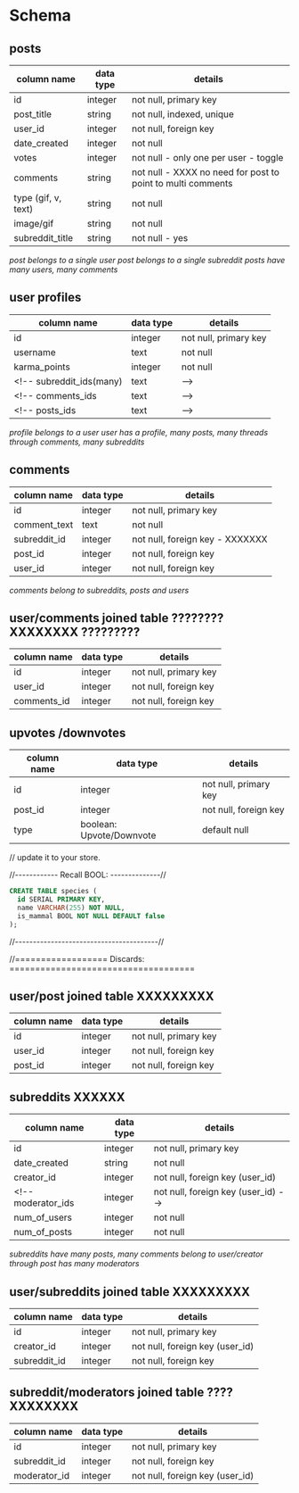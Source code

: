# Schema

## posts
column name          | data type | details
---------------------|-----------|-----------------------
id                   | integer   | not null, primary key
post_title           | string    | not null, indexed, unique
user_id              | integer   | not null, foreign key
date_created         | integer   | not null
votes                | integer   | not null     - only one per user - toggle
comments             | string    | not null     - XXXX no need for post to point to multi comments
type (gif, v, text)  | string    | not null
image/gif            | string    | not null
subreddit_title      | string    | not null     - yes


*post belongs to a single user*
*post belongs to a single subreddit*
*posts have many users, many comments*

## user profiles
column name          | data type | details
---------------------|-----------|-----------------------
id                   | integer   | not null, primary key
username             | text      | not null
karma_points         | integer   | not null
<!-- subreddit_ids(many)  | text      | -->
<!-- comments_ids         | text      | -->
<!-- posts_ids            | text      | -->

*profile belongs to a user*
*user has a profile, many posts, many threads through comments,*
*many subreddits*


## comments
column name     | data type | details
----------------|-----------|-----------------------
id              | integer   | not null, primary key
comment_text    | text      | not null
subreddit_id    | integer   | not null, foreign key     - XXXXXXX
post_id         | integer   | not null, foreign key
user_id         | integer   | not null, foreign key

*comments belong to subreddits, posts and users*

## user/comments joined table      **????????** XXXXXXXX  **?????????**
column name     | data type | details
----------------|-----------|-----------------------
id              | integer   | not null, primary key
user_id         | integer   | not null, foreign key
comments_id     | integer   | not null, foreign key


## upvotes /downvotes           
column name  | data type                  | details
-------------|----------------------------|-----------------------
id           | integer                    | not null, primary key
post_id      | integer                    | not null, foreign key
type         | boolean: Upvote/Downvote   | default null

// update it to your store.

//------------ Recall BOOL: --------------//
```sql
CREATE TABLE species (
  id SERIAL PRIMARY KEY,
  name VARCHAR(255) NOT NULL,
  is_mammal BOOL NOT NULL DEFAULT false
);
```
//----------------------------------------//




//================== Discards: ====================================

## user/post joined table                   XXXXXXXXX
column name     | data type | details
----------------|-----------|-----------------------
id              | integer   | not null, primary key
user_id         | integer   | not null, foreign key
post_id         | integer   | not null, foreign key

## subreddits      XXXXXX
column name     | data type | details
----------------|-----------|-----------------------
id              | integer   | not null, primary key
date_created    | string    | not null
creator_id      | integer   | not null, foreign key (user_id)
<!-- moderator_ids   | integer   | not null, foreign key (user_id) -->
num_of_users    | integer   | not null
num_of_posts    | integer   | not null

*subreddits have many posts, many comments* *belong to user/creator through post* *has many moderators*

## user/subreddits joined table                             XXXXXXXXX
column name     | data type | details
----------------|-----------|-----------------------
id              | integer   | not null, primary key
creator_id      | integer   | not null, foreign key (user_id)
subreddit_id    | integer   | not null, foreign key

## subreddit/moderators joined table  **????**              XXXXXXXX
column name        | data type | details
-------------------|-----------|-----------------------
id                 | integer   | not null, primary key
subreddit_id       | integer   | not null, foreign key
moderator_id       | integer   | not null, foreign key (user_id)
